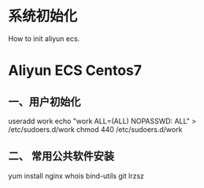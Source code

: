# 系统初始化
How to init aliyun ecs.


# Aliyun ECS Centos7
## 一、用户初始化
useradd work
echo "work        ALL=(ALL)       NOPASSWD: ALL" > /etc/sudoers.d/work
chmod 440 /etc/sudoers.d/work


## 二、 常用公共软件安装
yum install nginx whois bind-utils git lrzsz
